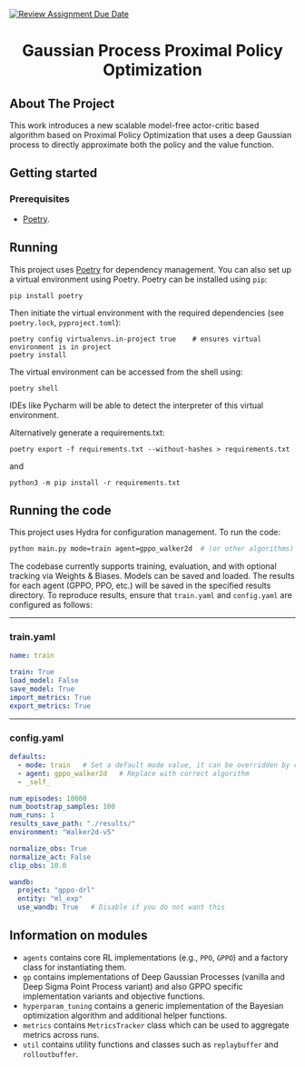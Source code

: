 [![Review Assignment Due Date](https://classroom.github.com/assets/deadline-readme-button-22041afd0340ce965d47ae6ef1cefeee28c7c493a6346c4f15d667ab976d596c.svg)](https://classroom.github.com/a/ikU1ofUk)
<br />
<p align="center">
  <h1 align="center">Gaussian Process Proximal Policy Optimization</h1>

  <p align="center">
  </p>
</p>

## About The Project
This work introduces a new scalable model-free actor-critic based algorithm based on Proximal Policy Optimization that uses a deep Gaussian process to directly approximate both the policy and the value function. 

## Getting started

### Prerequisites
- [Poetry](https://python-poetry.org/).
## Running
This project uses  [Poetry](https://python-poetry.org/) for dependency management.
You can also set up a virtual environment using Poetry. Poetry can  be installed using `pip`:
```
pip install poetry
```
Then initiate the virtual environment with the required dependencies (see `poetry.lock`, `pyproject.toml`):
```
poetry config virtualenvs.in-project true    # ensures virtual environment is in project
poetry install
```
The virtual environment can be accessed from the shell using:
```
poetry shell
```
IDEs like Pycharm will be able to detect the interpreter of this virtual environment.

Alternatively generate a requirements.txt:
```
poetry export -f requirements.txt --without-hashes > requirements.txt
```
and
```
python3 -m pip install -r requirements.txt
```

## Running the code

This project uses Hydra for configuration management. To run the code:

```bash
python main.py mode=train agent=gppo_walker2d  # (or other algorithms) or just `python main.py` for default configs
```

The codebase currently supports training, evaluation, and with optional tracking via Weights & Biases. Models can be saved and loaded. The results for each agent (GPPO, PPO, etc.) will be saved in the specified results directory. To reproduce results, ensure that `train.yaml` and `config.yaml` are configured as follows:

---

### train.yaml

```yaml
name: train

train: True
load_model: False
save_model: True
import_metrics: True
export_metrics: True
```

---

### config.yaml

```yaml
defaults:
  - mode: train   # Set a default mode value, it can be overridden by command-line args
  - agent: gppo_walker2d   # Replace with correct algorithm
  - _self_

num_episodes: 10000
num_bootstrap_samples: 100
num_runs: 1
results_save_path: "./results/"
environment: "Walker2d-v5"

normalize_obs: True
normalize_act: False
clip_obs: 10.0

wandb:
  project: "gppo-drl"
  entity: "ml_exp"
  use_wandb: True   # Disable if you do not want this
```


## Information on modules
* `agents` contains core RL implementations (e.g., `PPO`, `GPPO`) and a factory class for instantiating them.
* `gp` contains implementations of Deep Gaussian Processes (vanilla and Deep Sigma Point Process variant) and also GPPO specific implementation variants and objective functions.
* `hyperparam_tuning` contains a generic implementation of the Bayesian optimization algorithm and additional helper functions.
* `metrics` contains `MetricsTracker` class which can be used to aggregate metrics across runs.
* `util` contains utility functions and classes such as `replaybuffer` and `rolloutbuffer`.


